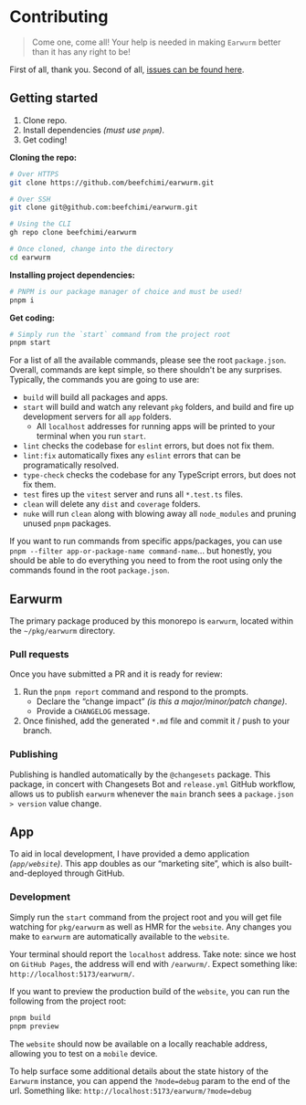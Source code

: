 # Contributing

> Come one, come all! Your help is needed in making `Earwurm` better than it has any right to be!

First of all, thank you. Second of all, [issues can be found here](https://github.com/beefchimi/earwurm/issues).

## Getting started

1. Clone repo.
2. Install dependencies _(must use `pnpm`)_.
3. Get coding!

**Cloning the repo:**

```sh
# Over HTTPS
git clone https://github.com/beefchimi/earwurm.git

# Over SSH
git clone git@github.com:beefchimi/earwurm.git

# Using the CLI
gh repo clone beefchimi/earwurm

# Once cloned, change into the directory
cd earwurm
```

**Installing project dependencies:**

```sh
# PNPM is our package manager of choice and must be used!
pnpm i
```

**Get coding:**

```sh
# Simply run the `start` command from the project root
pnpm start
```

For a list of all the available commands, please see the root `package.json`. Overall, commands are kept simple, so there shouldn't be any surprises. Typically, the commands you are going to use are:

- `build` will build all packages and apps.
- `start` will build and watch any relevant `pkg` folders, and build and fire up development servers for all `app` folders.
  - All `localhost` addresses for running apps will be printed to your terminal when you run `start`.
- `lint` checks the codebase for `eslint` errors, but does not fix them.
- `lint:fix` automatically fixes any `eslint` errors that can be programatically resolved.
- `type-check` checks the codebase for any TypeScript errors, but does not fix them.
- `test` fires up the `vitest` server and runs all `*.test.ts` files.
- `clean` will delete any `dist` and `coverage` folders.
- `nuke` will run `clean` along with blowing away all `node_modules` and pruning unused `pnpm` packages.

If you want to run commands from specific apps/packages, you can use `pnpm --filter app-or-package-name command-name`... but honestly, you should be able to do everything you need to from the root using only the commands found in the root `package.json`.

## Earwurm

The primary package produced by this monorepo is `earwurm`, located within the `~/pkg/earwurm` directory.

### Pull requests

Once you have submitted a PR and it is ready for review:

1. Run the `pnpm report` command and respond to the prompts.
   - Declare the “change impact” _(is this a major/minor/patch change)_.
   - Provide a `CHANGELOG` message.
2. Once finished, add the generated `*.md` file and commit it / push to your branch.

### Publishing

Publishing is handled automatically by the `@changesets` package. This package, in concert with Changesets Bot and `release.yml` GitHub workflow, allows us to publish `earwurm` whenever the `main` branch sees a `package.json > version` value change.

## App

To aid in local development, I have provided a demo application _(`app/website`)_. This app doubles as our “marketing site”, which is also built-and-deployed through GitHub.

### Development

Simply run the `start` command from the project root and you will get file watching for `pkg/earwurm` as well as HMR for the `website`. Any changes you make to `earwurm` are automatically available to the `website`.

Your terminal should report the `localhost` address. Take note: since we host on `GitHub Pages`, the address will end with `/earwurm/`. Expect something like: `http://localhost:5173/earwurm/`.

If you want to preview the production build of the `website`, you can run the following from the project root:

```sh
pnpm build
pnpm preview
```

The `website` should now be available on a locally reachable address, allowing you to test on a `mobile` device.

To help surface some additional details about the state history of the `Earwurm` instance, you can append the `?mode=debug` param to the end of the url. Something like: `http://localhost:5173/earwurm/?mode=debug`
